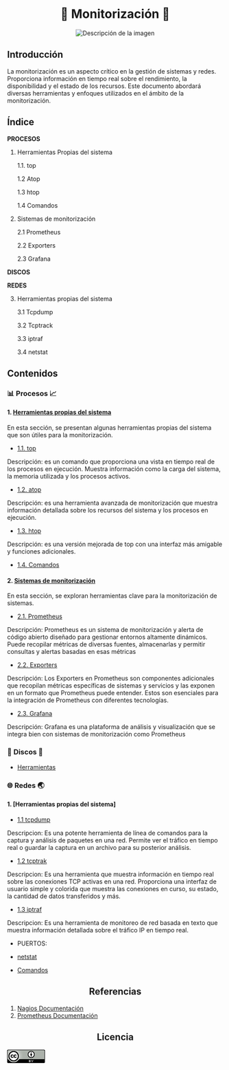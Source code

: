 <h1 align="center">🚦   Monitorización  🚦 </h1>

<p align="center">
  <img src="https://github.com/Scosrom/monitorizacion/assets/114906778/9f996f9a-9351-4f89-b220-05b1e5924d21" alt="Descripción de la imagen">
</p>


<h2> Introducción </h2>

La monitorización es un aspecto crítico en la gestión de sistemas y redes. Proporciona información en tiempo real sobre el rendimiento, la disponibilidad y el estado de los recursos. Este documento abordará diversas herramientas y enfoques utilizados en el ámbito de la monitorización.

## Índice

**PROCESOS**
1. Herramientas Propias del sistema
     
   1.1. top
     
   1.2  Atop
     
   1.3  htop
     
   1.4  Comandos

2. Sistemas de monitorización
     
   2.1  Prometheus
     
   2.2  Exporters
     
   2.3  Grafana
     
**DISCOS**


     
**REDES**

3. Herramientas propias del sistema

   3.1  Tcpdump

   3.2  Tcptrack

   3.3 iptraf

   3.4 netstat

<h2> Contenidos  </h2>

### 📊 **Procesos** 📈

#### 1. [Herramientas propias del sistema](herramientas.md)

En esta sección, se presentan algunas herramientas propias del sistema que son útiles para la monitorización.

   - [1.1. top](top.md)
     
Descripción: es un comando que proporciona una vista en tiempo real de los procesos en ejecución. Muestra información como la carga del sistema, la memoria utilizada y los procesos activos.

   - [1.2. atop](atop.md)

Descripción: es una herramienta avanzada de monitorización que muestra información detallada sobre los recursos del sistema y los procesos en ejecución.

   - [1.3. htop](htop.md)
     
Descripción: es una versión mejorada de top con una interfaz más amigable y funciones adicionales.

   - [1.4. Comandos](proch.md)
     
#### 2. [Sistemas de monitorización](herramientas.md)

En esta sección, se exploran herramientas clave para la monitorización de sistemas.

   - [2.1. Prometheus](prom.md)
     
Descripción: Prometheus es un sistema de monitorización y alerta de código abierto diseñado para gestionar entornos altamente dinámicos. Puede recopilar métricas de diversas fuentes, almacenarlas y permitir consultas y alertas basadas en esas métricas

   - [2.2. Exporters](exporters.md)

Descripción: Los Exporters en Prometheus son componentes adicionales que recopilan métricas específicas de sistemas y servicios y las exponen en un formato que Prometheus puede entender. Estos son esenciales para la integración de Prometheus con diferentes tecnologías.
   
   - [2.3. Grafana](graf.md)

Descripción: Grafana es una plataforma de análisis y visualización que se integra bien con sistemas de monitorización como Prometheus

### 💽 **Discos** 💾

   - [Herramientas](discosh.md)

### 🌐 **Redes** 🌏

#### 1. [Herramientas propias del sistema]

   - [1.1 tcpdump](tcpdump.md)
   
Descripcion:  Es una potente herramienta de línea de comandos para la captura y análisis de paquetes en una red. Permite ver el tráfico en tiempo real o guardar la captura en un archivo para su posterior análisis.

   - [1.2 tcptrak](tcptrack.md)
   
Descripcion: Es una herramienta que muestra información en tiempo real sobre las conexiones TCP activas en una red. Proporciona una interfaz de usuario simple y colorida que muestra las conexiones en curso, su estado, la cantidad de datos transferidos y más.

   - [1.3 iptraf](iptraf.md)

Descripcion: Es una herramienta de monitoreo de red basada en texto que muestra información detallada sobre el tráfico IP en tiempo real. 

  - PUERTOS:

  - [netstat](netstat.md)
   
   - [Comandos](redes.md)


<h2 align="center">  Referencias  </h2>

1. [Nagios Documentación](https://assets.nagios.com/downloads/nagioscore/docs/nagioscore/4/en/)
2. [Prometheus Documentación](https://prometheus.io/docs/introduction/overview/)

<h2 align="center"> Licencia  </h2>

![licencia](/img/88x31.png)
